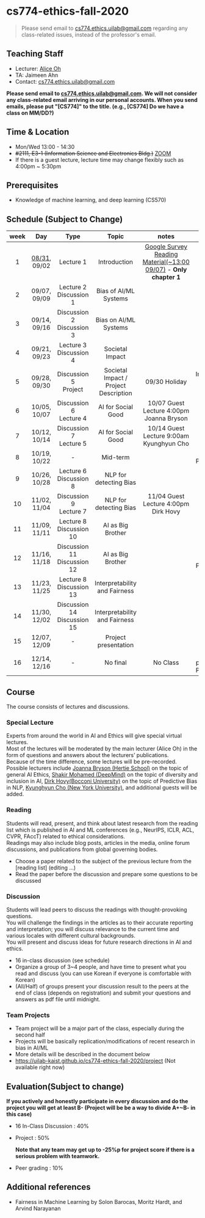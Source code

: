 # cs774-ethics-fall-2020

> Please send email to cs774.ethics.uilab@gmail.com regarding any class-related issues, instead of the professor's email.

## Teaching Staff

- Lecturer: [Alice Oh](https://aliceoh9.github.io/)
- TA: Jaimeen Ahn
- Contact: cs774.ethics.uilab@gmail.com

**Please send email to cs774.ethics.uilab@gmail.com. We will not consider any class-related email arriving in our personal accounts. When you send emails, please put "[CS774]" to the title. (e.g., [CS774] Do we have a class on MM/DD?)**

## Time & Location
- Mon/Wed 13:00 - 14:30
- <s>#2111, E3-1 (Information Science and Electronics Bldg.)</s> [ZOOM](https://kaist.zoom.us/j/97882687849?pwd=RHgzdE85SGVYaGxxTDd1L0R3OWFrUT09)
- If there is a guest lecture, lecture time may change flexibly such as 4:00pm ~ 5:30pm

## Prerequisites  

- Knowledge of machine learning, and deep learning (CS570)

## Schedule (Subject to Change)

|  week |            Day            |          Type         |                              Topic                             |      notes     |           Project          |
|:-----:|:-------------------------:|:---------------------:|:--------------------------------------------------------------:|:--------------:|:--------------------------:|
|   1   | [08/31](contents/2020_cs774_lecture1.pdf), 09/02              |          Lecture 1       | Introduction                                 | [Google Survey](https://forms.gle/NTZx5k72Q1RgyDMq8) <br/> [Reading Material(~13:00 09/07)](contents/Z_Big_Datas_Disparate_Impacts.pdf) - **Only chapter 1** |                            |
|   2   | 09/07, 09/09              | Lecture  2<br/> Discussion 1 | Bias of AI/ML Systems                                   |                |                            |
|   3   | 09/14, 09/16              | Discussion  2 <br/>Discussion 3 | Bias on AI/ML Systems                                  |                 |                            |
|   4   | 09/21, 09/23              | Lecture 3<br/> Discussion 4 | Societal Impact                                |                |                            |
|   5   | 09/28, 09/30              | Discussion 5<br/> Project               | Societal Impact / Project Description                                            | 09/30 Holiday  | Introduction, Team matching |
|   6   | 10/05, 10/07              | Discussion 6<br/> Lecture  4 | AI for Social Good                                      | 10/07 Guest Lecture 4:00pm <br/> Joanna Bryson |                            |
|   7   | 10/12, 10/14              | Discussion 7<br/>Lecture 5 | AI for Social Good                                    | 10/14 Guest Lecture 9:00am <br/> Kyunghyun Cho |                            |
|   8   | 10/19, 10/22              |           -            | Mid-term                                       |                   | Proposal, Peer-review   |
|   9   | 10/26, 10/28              | Lecture  6<br/> Discussion 8 | NLP for detecting Bias                                      |                |                            |
|   10  | 11/02, 11/04              | Discussion 9<br/> Lecture 7 | NLP for detecting Bias                             |   11/04 Guest Lecture 4:00pm <br/> Dirk Hovy   |                            |
|   11  | 11/09, 11/11              | Lecture  8<br/> Discussion 10 | AI as Big Brother                        |                |                            |
|   12  | 11/16, 11/18              | Discussion 11 <br/> Discussion  12 | AI as Big Brother                           |                | Progress Update, Peer-review                |
|   13  | 11/23, 11/25              | Lecture 8<br/> Discussion 13  | Interpretability and Fairness                          |                |                            |
|   14  | 11/30, 12/02               | Discussion 14<br/> Discussion 15 | Interpretability and Fairness                          |                |                            |
| 15 | 12/07, 12/09 |           -           | Project presentation                                           |                |                          |
|   16  | 12/14, 12/16              |           -           | No final                                                       |     No Class   | Final presentation Peer-review |

## Course

The course consists of lectures and discussions.

### Special Lecture
Experts from around the world in AI and Ethics will give special virtual lectures.  
Most of the lectures will be moderated by the main lecturer (Alice Oh) in the form of questions and answers about the lecturers’ publications.  
Because of the time difference, some lectures will be pre-recorded.  
Possible lecturers include [Joanna Bryson (Hertie School)](http://www.cs.bath.ac.uk/~jjb/) on the topic of general AI Ethics, [Shakir Mohamed (DeepMind)](https://shakirm.com/) on the topic of diversity and inclusion in AI, [Dirk Hovy(Bocconi University)](http://www.dirkhovy.com) on the topic of Predictive Bias in NLP, [Kyunghyun Cho (New York University)](https://kyunghyuncho.me/), and additional guests will be added.

### Reading

Students will read,  present,  and think about latest research from the reading list which is published in AI  and  ML conferences (e.g., NeurIPS, ICLR, ACL, CVPR, FAccT) related to ethical considerations.  
Readings may also include blog posts, articles in the media, online forum discussions, and publications from global governing bodies.

- Choose a paper related to the subject of the previous lecture from the [reading list] (editing ...)
- Read the paper before the discussion and prepare some questions to be discussed

### Discussion

Students will lead peers to discuss the readings with thought-provoking questions.   
You will challenge the findings in the articles as to their accurate reporting and interpretation;  you will discuss relevance to the current time and various locales with different cultural backgrounds.  
You will present and discuss ideas for future research directions in AI and ethics.

- 16 in-class discussion (see schedule)
- Organize a group of 3~4 people, and have time to present what you read and discuss (you can use Korean if everyone is comfortable with Korean)
- (All/Half) of groups present your discussion result to the peers at the end of class (depends on registration) and submit your questions and answers as pdf file until midnight.

### Team Projects

- Team project will be a major part of the class, especially during the second half
- Projects will be basically replication/modifications of recent research in bias in AI/ML
- More details will be described in the document below
- https://uilab-kaist.github.io/cs774-ethics-fall-2020/project (Not available right now)

## Evaluation(Subject to change)

 **If you actively and honestly participate in every discussion and do the project you will get at least B- (Project will be be a way to divide A+~B- in this case)**

* 16 In-Class Discussion : 40%

* Project : 50%
  
    **Note that any team may get up to -25%p for project score if there is a serious problem with teamwork.**

* Peer grading : 10%

## Additional references

- Fairness in Machine Learning by Solon Barocas, Moritz Hardt, and Arvind Narayanan
